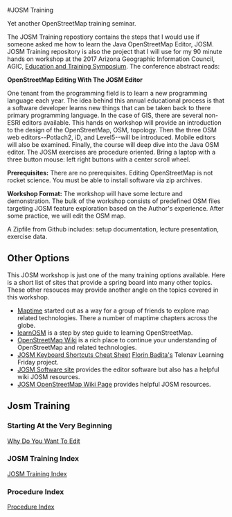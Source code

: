 #JOSM Training

Yet another OpenStreetMap training seminar.

The JOSM Training repostiory contains the steps that I would use if someone asked me how to learn the Java OpenStreetMap Editor, JOSM.  JOSM Training repository is also the project that I will use for my 90 minute hands on workshop at the 2017 Arizona Geographic Information Council, AGIC, [Education and Training Symposium](https://www.agicsymposium.org/).  The conference abstract reads:

**OpenStreetMap Editing With The JOSM Editor**
 
One tenant from the programming field is to learn a new programming language each year.  The idea behind this annual educational process is that a software developer learns new things that can be taken back to there primary programming language. In the case of GIS, there are several non-ESRI editors available. This hands on workshop will provide an introduction to the design of the OpenStreetMap, OSM, topology.  Then the three OSM web editors--Potlach2, iD, and Level5--will be introduced.  Mobile editors will also be examined.  Finally, the course will deep dive into the Java OSM editor. The JOSM exercises are procedure oriented.  Bring a laptop with a three button mouse: left right buttons with a center scroll wheel.
 
**Prerequisites:** There are no prerequisites. Editing OpenStreetMap is not rocket science. You must be able to install software via zip archives.
 
**Workshop Format:** The workshop will have some lecture and demonstration.  The bulk of the workshop consists of predefined OSM files targeting JOSM feature exploration based on the Author's experience.  After some practice, we will edit the OSM map.
 
A Zipfile from Github includes: setup documentation, lecture presentation, exercise data.

## Other Options

This JOSM workshop is just one of the many training options available.  Here is a short list of sites that provide a spring board into many other topics.  These other resouces may provide another angle on the topics covered in this workshop.

* [Maptime](http://maptime.io/lessons-resources/) started out as a way for a group of friends to explore map related technologies.  There a number of maptime chapters across the globe.
* [learnOSM](http://learnosm.org/en/) is a step by step guide to learning OpenStreetMap.
* [OpenStreetMap Wiki](http://wiki.openstreetmap.org/wiki/Main_Page) is a rich place to continue your understanding of OpenStreetMap and related technologies.
* [JOSM Keyboard Shortcuts Cheat Sheet](https://wiki.openstreetmap.org/w/images/9/99/JOSM_Keyboard_shortcuts_cheat_sheet.png) [Florin Badita's](http://www.openstreetmap.org/user/baditaflorin/diary/37606) Telenav Learning Friday project.
* [JOSM Software site](https://josm.openstreetmap.de/) provides the editor software but also has a helpful wiki JOSM resources.
* [JOSM OpenStreetMap Wiki Page](https://wiki.openstreetmap.org/wiki/JOSM/Guide) provides helpful JOSM resources.

## Josm Training

### Starting At the Very Beginning

[Why Do You Want To Edit](Why_Do_You_Want_To_Edit.md)

### JOSM Training Index

[JOSM Training Index](JOSM_Training_Index.md)

### Procedure Index

[Procedure Index](procedure_index.md)
